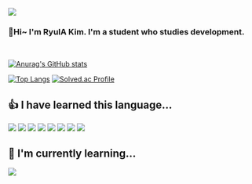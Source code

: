 <a href="https://hits.seeyoufarm.com"><img src="https://hits.seeyoufarm.com/api/count/incr/badge.svg?url=https%3A%2F%2Fgithub.com%2Fryulkim&count_bg=%237A9DFF&title_bg=%23BDBBBB&icon=tripadvisor.svg&icon_color=%2375552F&title=hits&edge_flat=false"/></a>                        

### 👋Hi~ I'm RyulA Kim. I'm a student who studies development.
<!--
**ryulkim/ryulkim** is a ✨ _special_ ✨ repository because its `README.md` (this file) appears on your GitHub profile.

Here are some ideas to get you started:

- 🔭 I’m currently working on ...
- 🌱 I’m currently learning ...
- 👯 I’m looking to collaborate on ...
- 🤔 I’m looking for help with ...
- 💬 Ask me about ...
- 📫 How to reach me: ...
- 😄 Pronouns: ...
- ⚡ Fun fact: ...
-->
</br>
 
[![Anurag's GitHub stats](https://github-readme-stats.vercel.app/api?username=ryulkim&show_icons=true&theme=tokyonight)](https://github.com/anuraghazra/github-readme-stats)

<div>
 
[![Top Langs](https://github-readme-stats.vercel.app/api/top-langs/?username=ryulkim&layout=compact)](https://github.com/ryulkim/github-readme-stats)
[![Solved.ac Profile](http://mazassumnida.wtf/api/v2/generate_badge?boj=hobby519)](https://solved.ac/hobby519/)
</div>
  
## :thumbsup: I have learned this language...</br>
<div>
<img src="https://img.shields.io/badge/HTML5-E34F26?style=flat-square&logo=HTML5&logoColor=white"/>
<img src="https://img.shields.io/badge/CSS3-1572B6?style=flat-square&logo=CSS3&logoColor=white"/>
<img src="https://img.shields.io/badge/JavaScript-F7DF1E?style=flat-square&logo=JavaScript&logoColor=white"/>
<img src="https://img.shields.io/badge/React-61DAFB?style=flat-square&logo=React&logoColor=white"/>
<img src="https://img.shields.io/badge/PHP-777BB4?style=flat-square&logo=PHP&logoColor=white"/>
<img src="https://img.shields.io/badge/Python-3776AB?style=flat-square&logo=Python&logoColor=white"/>
<img src="https://img.shields.io/badge/C++-00599C?style=flat-square&logo=C++&logoColor=white"/>
<img src="https://img.shields.io/badge/Android-3DDC84?style=flat-square&logo=Android&logoColor=white"/>
 
</div>

## 🌱 I'm currently learning...</br>
<img src="https://img.shields.io/badge/Flutter-02569B?style=flat-square&logo=Flutter&logoColor=white"/>
